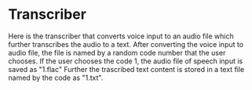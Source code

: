 # Transcriber

Here is the transcriber that converts voice input to an audio file which further transcribes the audio to a text.
After converting the voice input to audio file, the file is named by a random code number that the user chooses.
If the user chooses the code 1, the audio file of speech input is saved as "1.flac"
Further the trascribed text content is stored in a text file named by the code as "1.txt".
